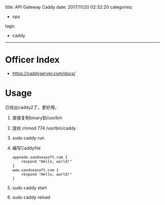 title: API Gateway Caddy
date: 2017/11/20 02:32:20
categories:
 - ops

tags:
 - caddy



---

#  Officer Index

* https://caddyserver.com/docs/

# Usage

已经出caddy2了，更好用。

1. 直接复制binary到/usr/bin

2. 提权 chmod 774 /usr/bin/caddy

3. sudo caddy run 

4. 编写Caddyfile

   ```
   appnode.sandseasoft.com {
       respond "Hello, world!"
   }
   www.sandseasoft.com {
       respond "Hello, world!"
   }
   ```

5. sudo caddy start 

6. sudo caddy reload







